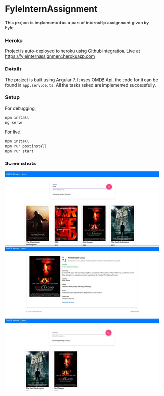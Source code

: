 # FyleInternAssignment

This project is implemented as a part of internship assignment given by Fyle.

### Heroku

Project is auto-deployed to heroku using Github integration.
Live at https://fyleinternassignment.herokuapp.com

### Details

The project is built using Angular 7.
It uses OMDB Api, the code for it can be found in `app.service.ts`.
All the tasks asked are implemented successfully.

### Setup

For debugging, 
```
npm install
ng serve
```

For live,
```
npm install
npm run postinstall
npm run start
```

### Screenshots

![1 - Search](screenshots/1.jpg?raw=true "1")
![2 - Details](screenshots/2.jpg?raw=true "2")
![3 - History](screenshots/3.jpg?raw=true "1")
